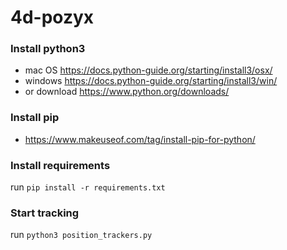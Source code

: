 # 4d-pozyx

### Install python3
- mac OS https://docs.python-guide.org/starting/install3/osx/
- windows https://docs.python-guide.org/starting/install3/win/
- or download https://www.python.org/downloads/

### Install pip
- https://www.makeuseof.com/tag/install-pip-for-python/

### Install requirements
run `pip install -r requirements.txt`

### Start tracking
run `python3 position_trackers.py`
